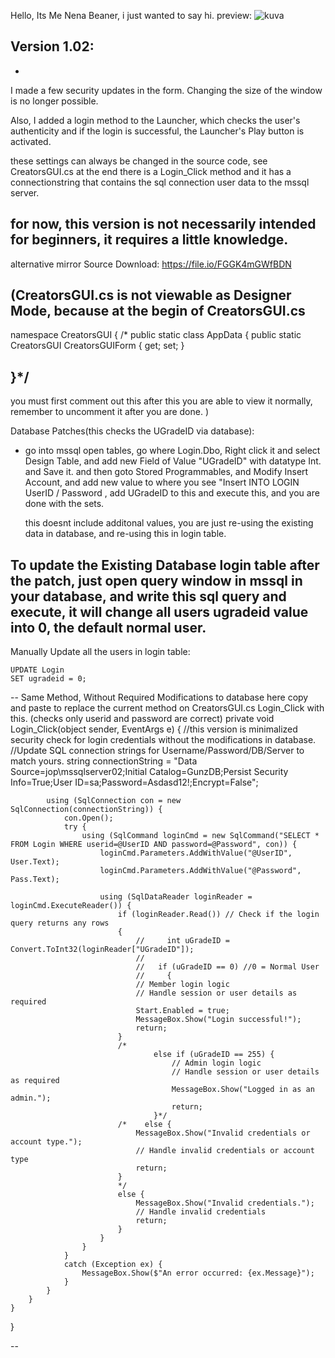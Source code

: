 Hello, Its Me Nena Beaner, i just wanted to say hi.
preview:
![kuva](https://github-production-user-asset-6210df.s3.amazonaws.com/127537866/290936088-82ef51ce-7bc1-4424-9bb9-9c9755113406.png)
 
Version 1.02:
--
-
I made a few security updates in the form. Changing the size of the window is no longer possible.

Also, I added a login method to the Launcher, which checks the user's authenticity and if the login is successful, the Launcher's Play button is activated.

these settings can always be changed in the source code, see CreatorsGUI.cs at the end there is a Login_Click method and it has a connectionstring that contains the sql connection user data to the mssql server.

for now, this version is not necessarily intended for beginners, it requires a little knowledge.
-
alternative mirror
Source Download: https://file.io/FGGK4mGWfBDN

(CreatorsGUI.cs is not viewable as Designer Mode, because at the begin of CreatorsGUI.cs
--
namespace CreatorsGUI {
/*
public static class AppData {
public static CreatorsGUI CreatorsGUIForm { get; set; }

}*/
--
you must first comment out this after this you are able to view it normally, remember to uncomment it after you are done. )

Database Patches(this checks the UGradeID via database):

+ go into mssql open tables, go where Login.Dbo, Right click it and select Design Table, and add new Field of Value "UGradeID" with datatype Int. and Save it. and then goto Stored Programmables, and Modify Insert Account, and add new value to where you see "Insert INTO LOGIN UserID / Password , add UGradeID to this and execute this, and you are done with the sets.

    this doesnt include additonal values, you are just re-using the existing data in database, and re-using this in login table.


To update the Existing Database login table after the patch, just open query window in mssql in your database, and write this sql query and execute, it will change all users ugradeid value into 0, the default normal user.
-
Manually Update all the users in login table:

    UPDATE Login
    SET ugradeid = 0;

--
Same Method, Without Required Modifications to database here copy and paste to replace the current method on CreatorsGUI.cs Login_Click with this.
(checks only userid and password are correct)
        private void Login_Click(object sender, EventArgs e) {
            //this version is minimalized security check for login credentials without the modifications in database.
            //Update SQL connection strings for Username/Password/DB/Server to match yours.
            string connectionString = "Data Source=jop\\mssqlserver02;Initial Catalog=GunzDB;Persist Security Info=True;User ID=sa;Password=Asdasd12!;Encrypt=False";

            using (SqlConnection con = new SqlConnection(connectionString)) {
                con.Open();
                try {
                    using (SqlCommand loginCmd = new SqlCommand("SELECT * FROM Login WHERE userid=@UserID AND password=@Password", con)) {
                        loginCmd.Parameters.AddWithValue("@UserID", User.Text);
                        loginCmd.Parameters.AddWithValue("@Password", Pass.Text);

                        using (SqlDataReader loginReader = loginCmd.ExecuteReader()) {
                            if (loginReader.Read()) // Check if the login query returns any rows
                            {
                                //     int uGradeID = Convert.ToInt32(loginReader["UGradeID"]);
                                //
                                //   if (uGradeID == 0) //0 = Normal User
                                //     {
                                // Member login logic
                                // Handle session or user details as required
                                Start.Enabled = true;
                                MessageBox.Show("Login successful!");
                                return;
                            }
                            /*
                                    else if (uGradeID == 255) {
                                        // Admin login logic
                                        // Handle session or user details as required
                                        MessageBox.Show("Logged in as an admin.");
                                        return;
                                    }*/
                            /*    else {
                                MessageBox.Show("Invalid credentials or account type.");
                                // Handle invalid credentials or account type
                                return;
                            }
                            */
                            else {
                                MessageBox.Show("Invalid credentials.");
                                // Handle invalid credentials
                                return;
                            }
                        }
                    }
                }
                catch (Exception ex) {
                    MessageBox.Show($"An error occurred: {ex.Message}");
                }
            }
        }
    }
}

--

